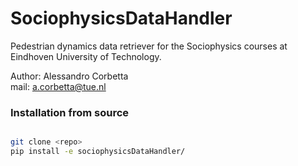 # SociophysicsDataHandler

Pedestrian dynamics data retriever for the Sociophysics courses at Eindhoven University of Technology.  

Author: Alessandro Corbetta  
mail: a.corbetta@tue.nl  



### Installation from source
```bash

git clone <repo>
pip install -e sociophysicsDataHandler/

```
